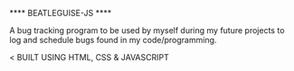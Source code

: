 **** BEATLEGUISE-JS ****

A bug tracking program to be used by myself during my future projects to log and schedule bugs found in my code/programming.


< BUILT USING HTML, CSS & JAVASCRIPT
